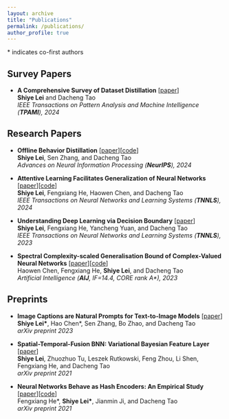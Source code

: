 ```yaml
---
layout: archive
title: "Publications"
permalink: /publications/
author_profile: true
---
```


\* indicates co-first authors
  
## Survey Papers

- **A Comprehensive Survey of Dataset Distillation** [[paper](https://doi.org/10.1109/TPAMI.2023.3322540)] \
  **Shiye Lei** and Dacheng Tao \
  *IEEE Transactions on Pattern Analysis and Machine Intelligence (**TPAMI**), 2024* 
  

## Research Papers

- **Offline Behavior Distillation**  [[paper](https://arxiv.org/pdf/2410.22728)][[code](https://github.com/LeavesLei/OBD)]\
  **Shiye Lei**, Sen Zhang, and Dacheng Tao \
  *Advances on Neural Information Processing (**NeurIPS**), 2024*

- **Attentive Learning Facilitates Generalization of Neural Networks** [[paper](https://doi.org/10.1109/TNNLS.2024.3356310)][[code](https://github.com/LeavesLei/attentive_learning)] \
  **Shiye Lei**, Fengxiang He, Haowen Chen, and Dacheng Tao \
  *IEEE Transactions on Neural Networks and Learning Systems (**TNNLS**), 2024* 
  
  
- **Understanding Deep Learning via Decision Boundary** [[paper](https://doi.org/10.1109/TNNLS.2023.3326654)] \
  **Shiye Lei**, Fengxiang He, Yancheng Yuan, and Dacheng Tao \
  *IEEE Transactions on Neural Networks and Learning Systems (**TNNLS**), 2023*


- **Spectral Complexity-scaled Generalisation Bound of Complex-Valued Neural Networks** [[paper](https://doi.org/10.1016/j.artint.2023.103951)][[code](https://github.com/LeavesLei/cvnn_generalization)] \
  Haowen Chen, Fengxiang He, **Shiye Lei**, and Dacheng Tao \
  *Artificial Intelligence (**AIJ**, IF=14.4, CORE rank A\*), 2023*



## Preprints

- **Image Captions are Natural Prompts for Text-to-Image Models** [[paper](https://arxiv.org/pdf/2307.08526.pdf)] \
  **Shiye Lei\***, Hao Chen\*, Sen Zhang, Bo Zhao, and Dacheng Tao \
  *arXiv preprint 2023*

- **Spatial-Temporal-Fusion BNN: Variational Bayesian Feature Layer** [[paper](https://arxiv.org/pdf/2112.06281.pdf)] \
  **Shiye Lei**, Zhuozhuo Tu, Leszek Rutkowski, Feng Zhou, Li Shen, Fengxiang He, and Dacheng Tao \
  *arXiv preprint 2021* 

- **Neural Networks Behave as Hash Encoders: An Empirical Study** [[paper](https://arxiv.org/pdf/2101.05490.pdf)][[code](https://github.com/LeavesLei/activation-code)]\
  Fengxiang He\*, **Shiye Lei\***, Jianmin Ji, and Dacheng Tao \
  *arXiv preprint 2021* 

